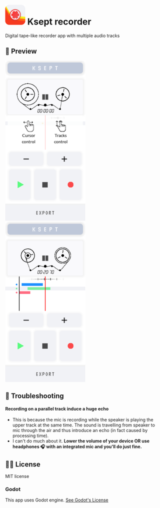 # <img src="https://github.com/kahagino/ksept_recorder/blob/main/.preview/logo_preview.png" width="64" height="64"> Ksept recorder

Digital tape-like recorder app with multiple audio tracks

## 👀 Preview
<p>
<img src="https://github.com/kahagino/ksept_recorder/blob/main/.preview/tuto_screen_preview.png" width="256">
<img src="https://github.com/kahagino/ksept_recorder/blob/main/.preview/screen_preview.png" width="256">
</p>

## 🔧 Troubleshooting

#### Recording on a parallel track induce a huge echo
- This is because the mic is recording while the speaker is playing the upper track at the same time.
The sound is travelling from speaker to mic through the air and thus introduce an echo (in fact caused by
processing time).
- I can't do much about it. **Lower the volume of your device
OR use headphones 🎧 with an integrated mic and you'll do just fine.**

## 👨‍⚖️ License
MIT license

### Godot
This app uses Godot engine.
[See Godot's License](https://godotengine.org/license)


